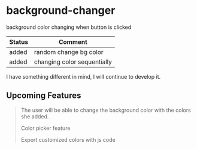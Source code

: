 # background-changer
background color changing when button is clicked

| Status | Comment |
| ------ | ------ |
| added | random change bg color |
| added | changing color sequentially |

I have something different in mind, I will continue to develop it.

## Upcoming Features

>The user will be able to change the background color with the colors she added.
>
>Color picker feature
>
>Export customized colors with js code

